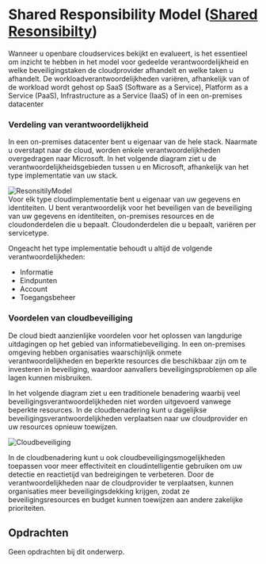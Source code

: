 # Shared Responsibility Model ([Shared Resonsibilty](https://learn.microsoft.com/nl-nl/azure/security/fundamentals/shared-responsibility))
Wanneer u openbare cloudservices bekijkt en evalueert, is het essentieel om inzicht te hebben in het model voor gedeelde verantwoordelijkheid en welke beveiligingstaken de cloudprovider afhandelt en welke taken u afhandelt. De workloadverantwoordelijkheden variëren, afhankelijk van of de workload wordt gehost op SaaS (Software as a Service), Platform as a Service (PaaS), Infrastructure as a Service (IaaS) of in een on-premises datacenter
### Verdeling van verantwoordelijkheid
In een on-premises datacenter bent u eigenaar van de hele stack. Naarmate u overstapt naar de cloud, worden enkele verantwoordelijkheden overgedragen naar Microsoft. In het volgende diagram ziet u de verantwoordelijkheidsgebieden tussen u en Microsoft, afhankelijk van het type implementatie van uw stack.

![ResonsitilyModel](https://learn.microsoft.com/nl-nl/azure/security/fundamentals/media/shared-responsibility/shared-responsibility.svg)    
Voor elk type cloudimplementatie bent u eigenaar van uw gegevens en identiteiten. U bent verantwoordelijk voor het beveiligen van de beveiliging van uw gegevens en identiteiten, on-premises resources en de cloudonderdelen die u bepaalt. Cloudonderdelen die u bepaalt, variëren per servicetype.

Ongeacht het type implementatie behoudt u altijd de volgende verantwoordelijkheden:
- Informatie
- Eindpunten
- Account
- Toegangsbeheer

### Voordelen van cloudbeveiliging
De cloud biedt aanzienlijke voordelen voor het oplossen van langdurige uitdagingen op het gebied van informatiebeveiliging. In een on-premises omgeving hebben organisaties waarschijnlijk onmete verantwoordelijkheden en beperkte resources die beschikbaar zijn om te investeren in beveiliging, waardoor aanvallers beveiligingsproblemen op alle lagen kunnen misbruiken.

In het volgende diagram ziet u een traditionele benadering waarbij veel beveiligingsverantwoordelijkheden niet worden uitgevoerd vanwege beperkte resources. In de cloudbenadering kunt u dagelijkse beveiligingsverantwoordelijkheden verplaatsen naar uw cloudprovider en uw resources opnieuw toewijzen.

![Cloudbeveiliging](https://learn.microsoft.com/nl-nl/azure/security/fundamentals/media/shared-responsibility/cloud-enabled-security.svg)

In de cloudbenadering kunt u ook cloudbeveiligingsmogelijkheden toepassen voor meer effectiviteit en cloudintelligentie gebruiken om uw detectie en reactietijd van bedreigingen te verbeteren. Door de verantwoordelijkheden naar de cloudprovider te verplaatsen, kunnen organisaties meer beveiligingsdekking krijgen, zodat ze beveiligingsresources en budget kunnen toewijzen aan andere zakelijke prioriteiten.

## Opdrachten
Geen opdrachten bij dit onderwerp.